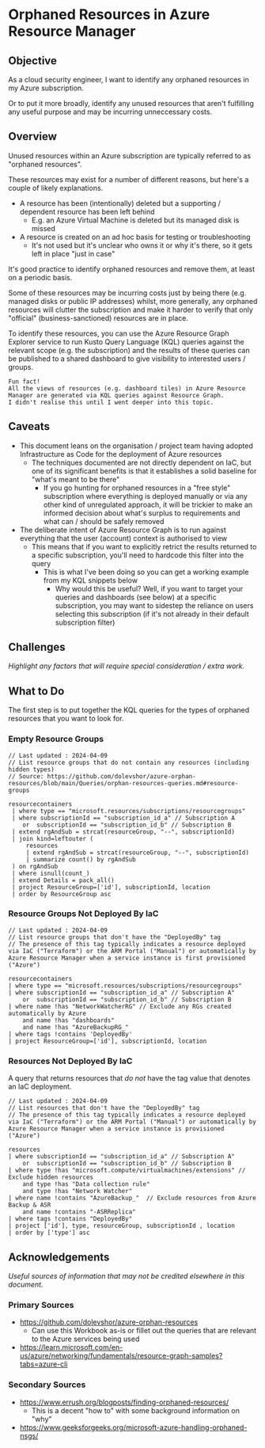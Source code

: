 # Orphaned Resources in Azure Resource Manager

## Objective

As a cloud security engineer, I want to identify any orphaned resources in my Azure subscription.

Or to put it more broadly, identify any unused resources that aren't fulfilling any useful purpose and may be incurring unneccessary costs.

## Overview

Unused resources within an Azure subscription are typically referred to as "orphaned resources".

These resources may exist for a number of different reasons, but here's a couple of likely explanations.

- A resource has been (intentionally) deleted but a supporting / dependent resource has been left behind
  - E.g. an Azure Virtual Machine is deleted but its managed disk is missed
- A resource is created on an ad hoc basis for testing or troubleshooting
  - It's not used but it's unclear who owns it or why it's there, so it gets left in place "just in case"

It's good practice to identify orphaned resources and remove them, at least on a periodic basis.  

Some of these resources may be incurring costs just by being there (e.g. managed disks or public IP addresses) whilst, more generally, any orphaned resources will clutter the subscription and make it harder to verify that only "official" (business-sanctioned) resources are in place.

To identify these resources, you can use the Azure Resource Graph Explorer service to run Kusto Query Language (KQL) queries against the relevant scope (e.g. the subscription) and the results of these queries can be published to a shared dashboard to give visibility to interested users / groups.

```plaintext
Fun fact!  
All the views of resources (e.g. dashboard tiles) in Azure Resource Manager are generated via KQL queries against Resource Graph.  
I didn't realise this until I went deeper into this topic.
```

## Caveats

- This document leans on the organisation / project team having adopted Infrastructure as Code for the deployment of Azure resources
  - The techniques documented are not directly dependent on IaC, but one of its significant benefits is that it establishes a solid baseline for "what's meant to be there"
    - If you go hunting for orphaned resources in a "free style" subscription where everything is deployed manually or via any other kind of unregulated approach, it will be trickier to make an informed decision about what's surplus to requirements and what can / should be safely removed
- The deliberate intent of Azure Resource Graph is to run against everything that the user (account) context is authorised to view
  - This means that if you want to explicitly retrict the results returned to a specific subscription, you'll need to hardcode this filter into the query
    - This is what I've been doing so you can get a working example from my KQL snippets below
      - Why would this be useful?  Well, if you want to target your queries and dashboards (see below) at a specific subscription, you may want to sidestep the reliance on users selecting this subscription (if it's not already in their default subscription filter)

## Challenges

_Highlight any factors that will require special consideration / extra work._

## What to Do

The first step is to put together the KQL queries for the types of orphaned resources that you want to look for.

### Empty Resource Groups

```kql
// Last updated : 2024-04-09
// List resource groups that do not contain any resources (including hidden types)
// Source: https://github.com/dolevshor/azure-orphan-resources/blob/main/Queries/orphan-resources-queries.md#resource-groups

resourcecontainers
 | where type == "microsoft.resources/subscriptions/resourcegroups"
 | where subscriptionId == "subscription_id_a" // Subscription A
    or  subscriptionId == "subscription_id_b" // Subscription B
 | extend rgAndSub = strcat(resourceGroup, "--", subscriptionId)
 | join kind=leftouter (
     resources
     | extend rgAndSub = strcat(resourceGroup, "--", subscriptionId)
     | summarize count() by rgAndSub
 ) on rgAndSub
 | where isnull(count_)
 | extend Details = pack_all()
 | project ResourceGroup=['id'], subscriptionId, location
 | order by ResourceGroup asc
```

### Resource Groups Not Deployed By IaC

```kql
// Last updated : 2024-04-09
// List resource groups that don't have the "DeployedBy" tag
// The presence of this tag typically indicates a resource deployed via IaC ("Terraform") or the ARM Portal ("Manual") or automatically by Azure Resource Manager when a service instance is first provisioned ("Azure")

resourcecontainers  
| where type == "microsoft.resources/subscriptions/resourcegroups"
| where subscriptionId == "subscription_id_a" // Subscription A"
    or  subscriptionId == "subscription_id_b" // Subscription B
| where name !has "NetworkWatcherRG" // Exclude any RGs created automatically by Azure
    and name !has "dashboards" 
    and name !has "AzureBackupRG_" 
| where tags !contains 'DeployedBy' 
| project ResourceGroup=['id'], subscriptionId, location
```

### Resources Not Deployed By IaC

A query that returns resources that _do not_ have the tag value that denotes an IaC deployment.

```kql
// Last updated : 2024-04-09
// List resources that don't have the "DeployedBy" tag
// The presence of this tag typically indicates a resource deployed via IaC ("Terraform") or the ARM Portal ("Manual") or automatically by Azure Resource Manager when a service instance is provisioned ("Azure")

resources 
| where subscriptionId == "subscription_id_a" // Subscription A"
    or  subscriptionId == "subscription_id_b" // Subscription B
| where type !has "microsoft.compute/virtualmachines/extensions" // Exclude hidden resources
    and type !has "Data collection rule"
    and type !has "Network Watcher"
| where name !contains "AzureBackup_"  // Exclude resources from Azure Backup & ASR
    and name !contains "-ASRReplica"
| where tags !contains "DeployedBy"
| project ['id'], type, resourceGroup, subscriptionId , location
| order by ['type'] asc 
```

## Acknowledgements

_Useful sources of information that may not be credited elsewhere in this document._

### Primary Sources

- <https://github.com/dolevshor/azure-orphan-resources>
  - Can use this Workbook as-is or fillet out the queries that are relevant to the Azure services being used
- <https://learn.microsoft.com/en-us/azure/networking/fundamentals/resource-graph-samples?tabs=azure-cli>

### Secondary Sources

- <https://www.errush.org/blogposts/finding-orphaned-resources/>
  - This is a decent "how to" with some background information on "why"
- <https://www.geeksforgeeks.org/microsoft-azure-handling-orphaned-nsgs/>
